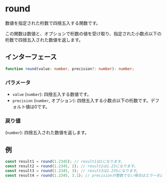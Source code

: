 # round

数値を指定された桁数で四捨五入する関数です。

この関数は数値と、オプションで桁数の値を受け取り、指定された小数点以下の桁数で四捨五入された数値を返します。

## インターフェース

```typescript
function round(value: number, precision?: number): number;
```

### パラメータ

- `value` (`number`): 四捨五入する数値です。
- `precision` (`number`, オプション): 四捨五入する小数点以下の桁数です。デフォルト値は0です。

### 戻り値

(`number`): 四捨五入された数値を返します。

## 例

```typescript
const result1 = round(1.2345); // result1は1になります。
const result2 = round(1.2345, 2); // result2は1.23になります。
const result3 = round(1.2345, 3); // result3は1.235になります。
const result4 = round(1.2345, 3.1); // precisionが整数でない場合はエラーを返します。
```
